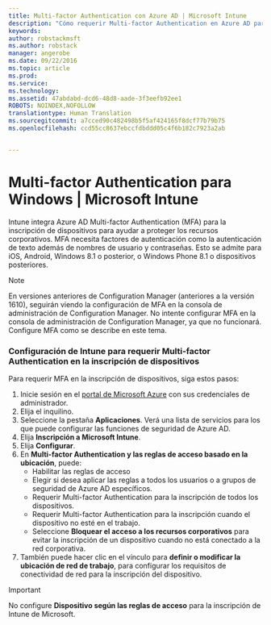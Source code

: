 ```yaml
---
title: Multi-factor Authentication con Azure AD | Microsoft Intune
description: "Cómo requerir Multi-factor Authentication en Azure AD para la inscripción de dispositivos."
keywords: 
author: robstackmsft
ms.author: robstack
manager: angerobe
ms.date: 09/22/2016
ms.topic: article
ms.prod: 
ms.service: 
ms.technology: 
ms.assetid: 47abdabd-dcd6-48d8-aade-3f3eefb92ee1
ROBOTS: NOINDEX,NOFOLLOW
translationtype: Human Translation
ms.sourcegitcommit: a7cced90c482498b5f5af424165f8dcf77b79b75
ms.openlocfilehash: ccd55cc8637ebccfdbddd05c4f6b182c7923a2ab


---
```


# <a name="multifactor-authentication-for-microsoft-intune"></a>Multi-factor Authentication para Windows | Microsoft Intune

Intune integra Azure AD Multi-factor Authentication (MFA) para la inscripción de dispositivos para ayudar a proteger los recursos corporativos. MFA necesita factores de autenticación como la autenticación de texto además de nombres de usuario y contraseñas. Esto se admite para iOS, Android, Windows 8.1 o posterior, o Windows Phone 8.1 o dispositivos posteriores.

> [!NOTE]
>
> En versiones anteriores de Configuration Manager (anteriores a la versión 1610), seguirán viendo la configuración de MFA en la consola de administración de Configuration Manager. No intente configurar MFA en la consola de administración de Configuration Manager, ya que no funcionará. Configure MFA como se describe en este tema.

### <a name="configuring-intune-to-require-multifactor-authentication-at-device-enrollment"></a>Configuración de Intune para requerir Multi-factor Authentication en la inscripción de dispositivos
Para requerir MFA en la inscripción de dispositivos, siga estos pasos:

1. Inicie sesión en el [portal de Microsoft Azure](https://manage.windowsazure.com) con sus credenciales de administrador.
2. Elija el inquilino.
2. Seleccione la pestaña **Aplicaciones**. Verá una lista de servicios para los que puede configurar las funciones de seguridad de Azure AD.
3. Elija **Inscripción a Microsoft Intune**.
4. Elija **Configurar**. 
5. En **Multi-factor Authentication y las reglas de acceso basado en la ubicación**, puede:
    -  Habilitar las reglas de acceso
    -  Elegir si desea aplicar las reglas a todos los usuarios o a grupos de seguridad de Azure AD específicos.
    -  Requerir Multi-factor Authentication para la inscripción de todos los dispositivos.
    -  Requerir Multi-factor Authentication para la inscripción cuando el dispositivo no esté en el trabajo.
    -  Seleccione **Bloquear el acceso a los recursos corporativos** para evitar la inscripción de un dispositivo cuando no está conectado a la red corporativa. 
4. También puede hacer clic en el vínculo para **definir o modificar la ubicación de red de trabajo**, para configurar los requisitos de conectividad de red para la inscripción del dispositivo.

> [!IMPORTANT]
> 
> No configure **Dispositivo según las reglas de acceso** para la inscripción de Intune de Microsoft.



<!--HONumber=Sep16_HO4-->



